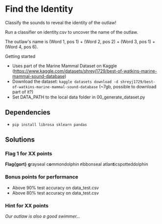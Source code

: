 # Find the Identity

Classify the sounds to reveal the identity of the outlaw!


Run a classifier on identity.csv to uncover the name of the outlaw. 

The outlaw's name is (Word 1, pos 1) + (Word 2, pos 2) + (Word 3, pos 1) + (Word 4, pos 6).


Getting started
* Uses part of the Marine Mammal Dataset on Kaggle (https://www.kaggle.com/datasets/shreyj1729/best-of-watkins-marine-mammal-sound-database)
* Download the dataset: `kaggle datasets download -d shreyj1729/best-of-watkins-marine-mammal-sound-database` (~7gb, possible to download part of it?)
* Set DATA_PATH to the local data folder in 00_generate_dataset.py

## Dependencies
* `pip install librosa sklearn pandas`

## Solutions

### Flag 1 for XX points

**Flag{gort}**
**g**rayseal
c**o**mmondolphin
**r**ibbonseal
atlan**t**icspotteddolphin


### Bonus points for performance
* Above 90% test accuracy on data_test.csv
* Above 80% test accuracy on data_test.csv

### Hint for XX points

*Our outlaw is also a good swimmer...*